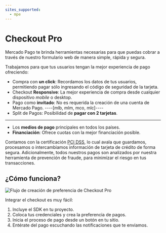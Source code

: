 ```yaml
---
sites_supported:
  - mpe
---
```


# Checkout Pro

Mercado Pago te brinda herramientas necesarias para que puedas cobrar a través de nuestro formulario web de manera simple, rápida y segura.

Trabajamos para que tus usuarios tengan la mejor experiencia de pago ofreciendo:  

* Compra con **un click**: Recordamos los datos de tus usuarios, permitiendo pagar sólo ingresando el código de seguridad de la tarjeta.
* Checkout **Responsive**: La mejor experiencia de compra desde cualquier dispositivo _mobile_ o desktop.
* Pago como **invitado**: No es requerida la creación de una cuenta de Mercado Pago.
----[mlb, mlm, mco, mlc]----
* Split de Pagos: Posibilidad de **pagar con 2 tarjetas**.
------------
* Los **medios de pago** principales en todos los países.
* **Financiación**: Ofrece cuotas con la mejor financiación posible.

Contamos con la certificación [PCI DSS](https://www.pcisecuritystandards.org/), lo cual avala que guardamos, procesamos o intercambiamos información de tarjeta de crédito de forma segura. Adicionalmente, todos nuestros pagos son analizados por nuestra herramienta de prevención de fraude, para minimizar el riesgo en tus transacciones.

## ¿Cómo funciona?

![Flujo de creación de preferencia de Checkout Pro](https://secure.mlstatic.com/developers/site/cloud/assets/Uploads/Basic-Checkout.png)

Integrar el checkout es muy fácil:

1. Incluye el SDK en tu proyecto.
2. Coloca tus credenciales y crea la preferencia de pagos.
3. Inicia el proceso de pago desde un botón en tu sitio.
4. Entérate del pago escuchando las notificaciones que te enviamos.
